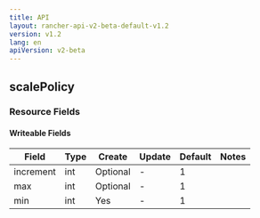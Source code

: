 ```yaml
---
title: API
layout: rancher-api-v2-beta-default-v1.2
version: v1.2
lang: en
apiVersion: v2-beta
---
```


## scalePolicy



### Resource Fields

#### Writeable Fields

Field | Type | Create | Update | Default | Notes
---|---|---|---|---|---
increment | int | Optional | - | 1 | 
max | int | Optional | - | 1 | 
min | int | Yes | - | 1 | 



<br>
